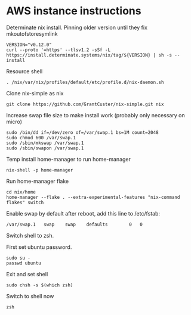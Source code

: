 # AWS instance instructions

Determinate nix install. Pinning older version until they fix mkoutofstoresymlink

```
VERSION="v0.12.0"
curl --proto '=https' --tlsv1.2 -sSf -L https://install.determinate.systems/nix/tag/${VERSION} | sh -s -- install
```

Resource shell

```
. /nix/var/nix/profiles/default/etc/profile.d/nix-daemon.sh
```

Clone nix-simple as nix

```
git clone https://github.com/GrantCuster/nix-simple.git nix
```

Increase swap file size to make install work (probably only necessary on micro)

```
sudo /bin/dd if=/dev/zero of=/var/swap.1 bs=1M count=2048
sudo chmod 600 /var/swap.1
sudo /sbin/mkswap /var/swap.1
sudo /sbin/swapon /var/swap.1
```

Temp install home-manager to run home-manager

```
nix-shell -p home-manager
```

Run home-manager flake

```
cd nix/home
home-manager --flake . --extra-experimental-features "nix-command flakes" switch
```

Enable swap by default after reboot, add this line to /etc/fstab:

```
/var/swap.1   swap    swap    defaults        0   0
```

Switch shell to zsh.

First set ubuntu password.

```
sudo su -
passwd ubuntu
```

Exit and set shell

```
sudo chsh -s $(which zsh)
```

Switch to shell now

```
zsh
```
